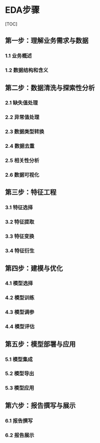 # EDA步骤

[TOC]

## 第一步：理解业务需求与数据

### 1.1 业务概述
### 1.2 数据结构和含义

## 第二步：数据清洗与探索性分析

### 2.1 缺失值处理
### 2.2 异常值处理
### 2.3 数据类型转换
### 2.4 数据去重
### 2.5 相关性分析
### 2.6 数据可视化

## 第三步：特征工程

### 3.1 特征选择
### 3.2 特征提取
### 3.3 特征变换
### 3.4 特征衍生

## 第四步：建模与优化

### 4.1 模型选择
### 4.2 模型训练
### 4.3 模型调参
### 4.4 模型评估

## 第五步：模型部署与应用

### 5.1 模型集成
### 5.2 模型导出
### 5.3 模型应用

## 第六步：报告撰写与展示

### 6.1 报告撰写
### 6.2 报告展示
